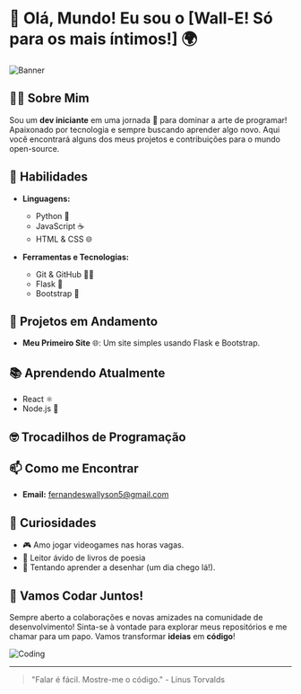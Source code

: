 # 👋 Olá, Mundo! Eu sou o [Wall-E! Só para os mais íntimos!] 🌍

![Banner](https://cdn.discordapp.com/attachments/833492504028381184/1245760436360708167/github-header-image.png?ex=6659ec51&is=66589ad1&hm=1a9cf5571f08f0abce7591457c0f7ee7542ea5b1b6ed12dc1e0a9eee0e132acc&!)

## 👨‍💻 Sobre Mim

Sou um **dev iniciante** em uma jornada 🚀 para dominar a arte de programar! Apaixonado por tecnologia e sempre buscando aprender algo novo. Aqui você encontrará alguns dos meus projetos e contribuições para o mundo open-source.

## 🔧 Habilidades

- **Linguagens:**
  - Python 🐍
  - JavaScript ☕
  - HTML & CSS 🌐

- **Ferramentas e Tecnologias:**
  - Git & GitHub 🧑‍💻
  - Flask 🥂
  - Bootstrap 👢

## 🚧 Projetos em Andamento

- **Meu Primeiro Site** 🌐: Um site simples usando Flask e Bootstrap.

## 📚 Aprendendo Atualmente

- React ⚛️
- Node.js 🌳

## 🤓 Trocadilhos de Programação

## 📫 Como me Encontrar

- **Email:** [fernandeswallyson5@gmail.com](mailto:fernandeswallyson5@gmail.com)

## 🌟 Curiosidades

- 🎮 Amo jogar videogames nas horas vagas.
- 📖 Leitor ávido de livros de poesia
- 🎨 Tentando aprender a desenhar (um dia chego lá!).

## 🚀 Vamos Codar Juntos!

Sempre aberto a colaborações e novas amizades na comunidade de desenvolvimento! Sinta-se à vontade para explorar meus repositórios e me chamar para um papo. Vamos transformar **ideias** em **código**!

![Coding](https://via.placeholder.com/400x100.png?text=Keep+Calm+and+Code+On)

---

> "Falar é fácil. Mostre-me o código." - Linus Torvalds
